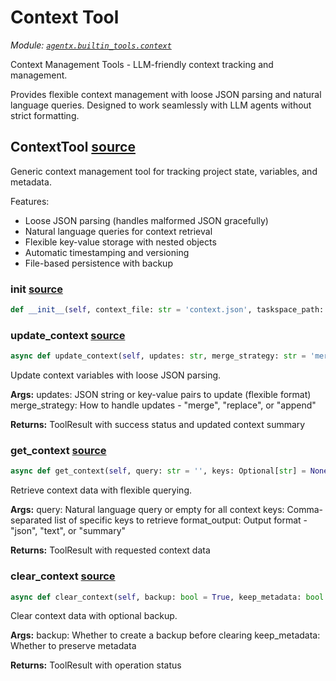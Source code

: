 # Context Tool

*Module: [`agentx.builtin_tools.context`](https://github.com/dustland/agentx/blob/main/src/agentx/builtin_tools/context.py)*

Context Management Tools - LLM-friendly context tracking and management.

Provides flexible context management with loose JSON parsing and natural language
queries. Designed to work seamlessly with LLM agents without strict formatting.

## ContextTool <a href="https://github.com/dustland/agentx/blob/main/src/agentx/builtin_tools/context.py#L19" class="source-link" title="View source code">source</a>

Generic context management tool for tracking project state, variables, and metadata.

Features:
- Loose JSON parsing (handles malformed JSON gracefully)
- Natural language queries for context retrieval
- Flexible key-value storage with nested objects
- Automatic timestamping and versioning
- File-based persistence with backup

### __init__ <a href="https://github.com/dustland/agentx/blob/main/src/agentx/builtin_tools/context.py#L31" class="source-link" title="View source code">source</a>

```python
def __init__(self, context_file: str = 'context.json', taskspace_path: str = './taskspace')
```
### update_context <a href="https://github.com/dustland/agentx/blob/main/src/agentx/builtin_tools/context.py#L149" class="source-link" title="View source code">source</a>

```python
async def update_context(self, updates: str, merge_strategy: str = 'merge') -> ToolResult
```

Update context variables with loose JSON parsing.

**Args:**
    updates: JSON string or key-value pairs to update (flexible format)
    merge_strategy: How to handle updates - "merge", "replace", or "append"

**Returns:**
    ToolResult with success status and updated context summary

### get_context <a href="https://github.com/dustland/agentx/blob/main/src/agentx/builtin_tools/context.py#L232" class="source-link" title="View source code">source</a>

```python
async def get_context(self, query: str = '', keys: Optional[str] = None, format_output: str = 'json') -> ToolResult
```

Retrieve context data with flexible querying.

**Args:**
    query: Natural language query or empty for all context
    keys: Comma-separated list of specific keys to retrieve
    format_output: Output format - "json", "text", or "summary"

**Returns:**
    ToolResult with requested context data

### clear_context <a href="https://github.com/dustland/agentx/blob/main/src/agentx/builtin_tools/context.py#L315" class="source-link" title="View source code">source</a>

```python
async def clear_context(self, backup: bool = True, keep_metadata: bool = True) -> ToolResult
```

Clear context data with optional backup.

**Args:**
    backup: Whether to create a backup before clearing
    keep_metadata: Whether to preserve metadata

**Returns:**
    ToolResult with operation status
